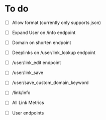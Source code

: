 # To do
- [ ] Allow format (currently only supports json)
- [ ] Expand User on /info endpoint
- [ ] Domain on shorten endpoint
- [ ] Deeplinks on /user/link_lookup endpoint
- [ ] /user/link_edit endpoint
- [ ] /user/link_save
- [ ] /user/save_custom_domain_keyword
- [ ] /link/info
- [ ] All Link Metrics
- [ ] User endpoints

